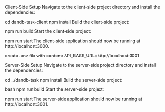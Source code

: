 Client-Side Setup
Navigate to the client-side project directory and install the dependencies:


cd dandb-task-client
npm install
Build the client-side project:


npm run build
Start the client-side project:


npm run start
The client-side application should now be running at http://localhost:3000.

create .env file with content:
API_BASE_URL=http://localhost:3001


Server-Side Setup
Navigate to the server-side project directory and install the dependencies:

cd ../dandb-task
npm install
Build the server-side project:

bash
npm run build
Start the server-side project:

npm run start
The server-side application should now be running at http://localhost:3001.